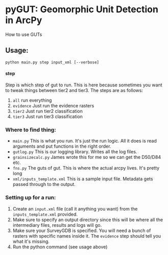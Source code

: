 # pyGUT: Geomorphic Unit Detection in ArcPy


How to use GUTs

## Usage:

```
python main.py step input_xml [--verbose]
```

#### step

Step is which step of gut to run. This is here because sometimes you want to tweak things between tier2 and tier3. The steps are as follows:

1. `all` run everything
2. `evidence` Just run the evidence rasters
3. `tier2` Just run tier2 classification
4. `tier3` Just run tier3 classification 


### Where to find thing:

* `main.py` This is what you run. It's just the run logic. All it does is read arguments and put functions in the right order.
* `gutlog.py` This is our logging library. Writes all the log files.
* `grainsizecalc.py` James wrote this for me so we can get the D50/D84 etc.
* `fns.py` The guts of gut. This is where the actual arcpy lives. It's pretty long
* `xml/inputs_template.xml` This is a sample input file. Metadata gets passed through to the output.

### Setting up for a run:

1. Create an `input.xml` file (call it anything you want) from the `inputs_template.xml` provided. 
2. Make sure to specify an output directory since this will be where all the intermediary files, results and logs will go.
3. Make sure your SurveyGDB is specified. You will need a bunch of rasters with specific names inside it. The `evidence` step should tell you what it's missing.
4. Run the python command (see usage above)